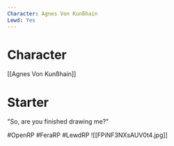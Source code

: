 ```yaml
---
Character: Agnes Von Kunßhain
Lewd: Yes
---
```

# Character
[[Agnes Von Kunßhain]]

# Starter
"So, are you finished drawing me?"

#OpenRP #FeraRP #LewdRP 
![[FPiNF3NXsAUV0t4.jpg]]